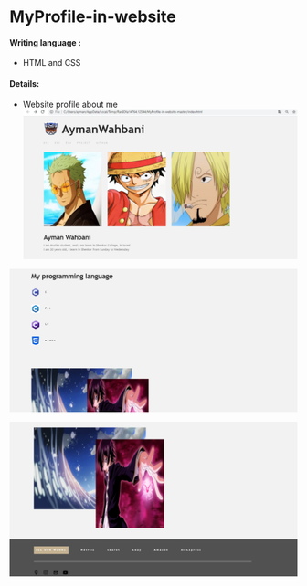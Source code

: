 # MyProfile-in-website

#### Writing language :
- HTML and CSS

#### Details:
- Website profile about me
![alt text](https://github.com/Aymanw1998/MyProfile-in-website/blob/master/images/ShareScreen1.png?raw=true)

![alt text](https://github.com/Aymanw1998/MyProfile-in-website/blob/master/images/ShareScreen2.png?raw=true)

![alt text](https://github.com/Aymanw1998/MyProfile-in-website/blob/master/images/ShareScreen3.png?raw=true)
